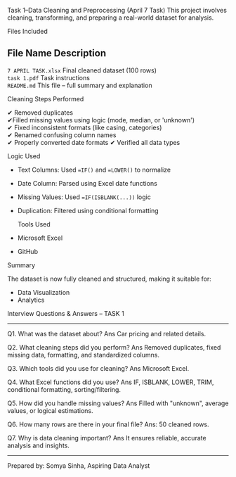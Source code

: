 
Task 1–Data Cleaning and Preprocessing (April 7 Task) 
This project involves cleaning, transforming, and preparing a real-world dataset for analysis.

Files Included

 File Name             Description                                  
--------------------------------------------------------------------
 `7 APRIL TASK.xlsx`   Final cleaned dataset (100 rows)             
 `task 1.pdf`           Task instructions                            
 `README.md`           This file – full summary and explanation     

  Cleaning Steps Performed

✔ Removed duplicates  
✔Filled missing values using logic (mode, median, or 'unknown')  
✔ Fixed inconsistent formats (like casing, categories)  
✔ Renamed confusing column names  
✔ Properly converted date formats
✔ Verified all data types


 Logic Used

- Text Columns: Used `=IF()` and `=LOWER()` to normalize
- Date Column: Parsed using Excel date functions
- Missing Values: Used `=IF(ISBLANK(...))` logic
- Duplication: Filtered using conditional formatting



  Tools Used

-  Microsoft Excel
-  GitHub


 Summary

The dataset is now fully cleaned and structured, making it suitable for:

- Data Visualization
-  Analytics

  Interview Questions & Answers – TASK 1

---

Q1. What was the dataset about?
Ans Car pricing and related details.

Q2. What cleaning steps did you perform?
Ans Removed duplicates, fixed missing data, formatting, and standardized columns.

Q3. Which tools did you use for cleaning?
Ans Microsoft Excel.

Q4. What Excel functions did you use?
Ans IF, ISBLANK, LOWER, TRIM, conditional formatting, sorting/filtering.

Q5. How did you handle missing values?
Ans Filled with "unknown", average values, or logical estimations.

Q6. How many rows are there in your final file?
Ans: 50 cleaned rows.

Q7. Why is data cleaning important?
Ans It ensures reliable, accurate analysis and insights.

---

Prepared by: Somya Sinha, Aspiring Data Analyst
